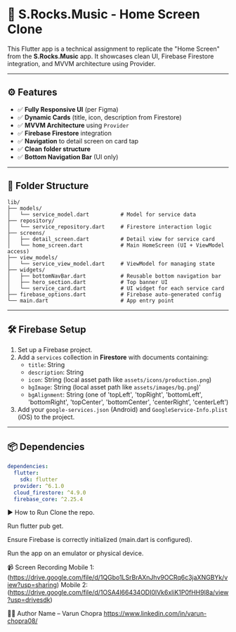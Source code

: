 # 🎵 S.Rocks.Music - Home Screen Clone

This Flutter app is a technical assignment to replicate the "Home Screen" from the **S.Rocks.Music** app. It showcases clean UI, Firebase Firestore integration, and MVVM architecture using Provider.

---

## ⚙️ Features

- ✅ **Fully Responsive UI** (per Figma)
- ✅ **Dynamic Cards** (title, icon, description from Firestore)
- ✅ **MVVM Architecture** using `Provider`
- ✅ **Firebase Firestore** integration
- ✅ **Navigation** to detail screen on card tap
- ✅ **Clean folder structure**
- ✅ **Bottom Navigation Bar** (UI only)

---

## 🔧 Folder Structure


```
lib/
├── models/
│   └── service_model.dart          # Model for service data
├── repository/
│   └── service_repository.dart     # Firestore interaction logic
├── screens/
│   ├── detail_screen.dart          # Detail view for service card
│   └── home_screen.dart            # Main HomeScreen (UI + ViewModel access)
├── view_models/
│   └── service_view_model.dart     # ViewModel for managing state
├── widgets/
│   ├── bottomNavBar.dart           # Reusable bottom navigation bar
│   ├── hero_section.dart           # Top banner UI
│   └── service_card.dart           # UI widget for each service card
├── firebase_options.dart           # Firebase auto-generated config
└── main.dart                       # App entry point
```


---

## 🛠️ Firebase Setup

1. Set up a Firebase project.
2. Add a `services` collection in **Firestore** with documents containing:
    - `title`: String
    - `description`: String
    - `icon`: String (local asset path like `assets/icons/production.png`)
    - `bgImage`: String (local asset path like `assets/images/bg.png`)'
    - `bgAlignment`: String (one of 'topLeft', 'topRight', 'bottomLeft', 'bottomRight', 'topCenter', 'bottomCenter', 'centerRight', 'centerLeft')
3. Add your `google-services.json` (Android) and `GoogleService-Info.plist` (iOS) to the project.

---

## 📦 Dependencies

```yaml
dependencies:
  flutter:
    sdk: flutter
  provider: ^6.1.0
  cloud_firestore: ^4.9.0
  firebase_core: ^2.25.4
````
▶️ How to Run
Clone the repo.

Run flutter pub get.

Ensure Firebase is correctly initialized (main.dart is configured).

Run the app on an emulator or physical device.

📹 Screen Recording
Mobile 1:(https://drive.google.com/file/d/1QGbo1LSrBrAXnJhv9OCRq6c3jaXNGBYk/view?usp=sharing)
Mobile 2:(https://drive.google.com/file/d/1OSA4l66434ODI0lVk6xliK1P0fHH9l8a/view?usp=drivesdk)




🧑‍💻 Author
Name – Varun Chopra
https://www.linkedin.com/in/varun-chopra08/
